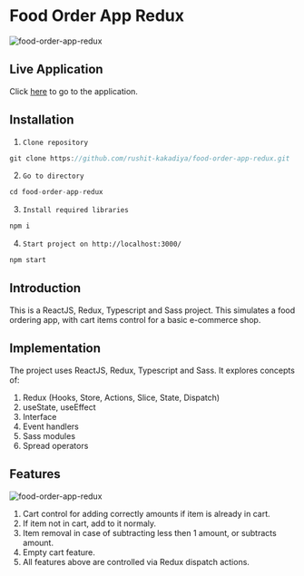 # Food Order App Redux

![food-order-app-redux](https://github.com/rushit-kakadiya/food-order-app-redux/blob/main/src/assets/img/print1.png?raw=true)

## Live Application

Click [here](https://rushit-kakadiya.github.io/food-order-app-redux/) to go to the application.

## Installation

1. `Clone repository`
```js 
git clone https://github.com/rushit-kakadiya/food-order-app-redux.git 
```
2. `Go to directory`
```js 
cd food-order-app-redux
```
3. `Install required libraries`
```js 
npm i
```
4. `Start project on http://localhost:3000/`
```js 
npm start
```

## Introduction

This is a ReactJS, Redux, Typescript and Sass project. This simulates a food ordering app, with cart items control for a basic e-commerce shop.

## Implementation

The project uses ReactJS, Redux, Typescript and Sass. It explores concepts of:

1. Redux (Hooks, Store, Actions, Slice, State, Dispatch)
2. useState, useEffect
3. Interface
4. Event handlers
5. Sass modules
6. Spread operators

## Features

![food-order-app-redux](https://github.com/rushit-kakadiya/food-order-app-redux/blob/main/src/assets/img/print2.png?raw=true)

1. Cart control for adding correctly amounts if item is already in cart.
2. If item not in cart, add to it normaly.
3. Item removal in case of subtracting less then 1 amount, or subtracts amount.
4. Empty cart feature.
5. All features above are controlled via Redux dispatch actions.